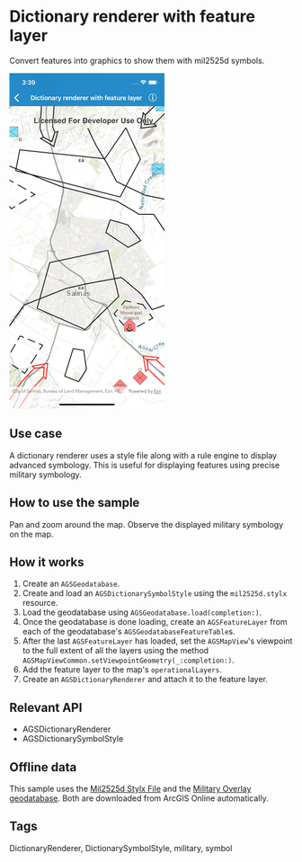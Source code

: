 # Dictionary renderer with feature layer

Convert features into graphics to show them with mil2525d symbols.

![Dictionary renderer with feature layer](dictionary-renderer-with-feature-layer.png)

## Use case

A dictionary renderer uses a style file along with a rule engine to display advanced symbology.
This is useful for displaying features using precise military symbology.

## How to use the sample

Pan and zoom around the map. Observe the displayed military symbology on the map.

## How it works

1. Create an `AGSGeodatabase`.
2. Create and load an `AGSDictionarySymbolStyle` using the `mil2525d.stylx` resource.
3. Load the geodatabase using `AGSGeodatabase.load(completion:)`.
4. Once the geodatabase is done loading, create an `AGSFeatureLayer` from each of the geodatabase's `AGSGeodatabaseFeatureTable`s.
5. After the last `AGSFeatureLayer` has loaded, set the `AGSMapView`'s viewpoint to the full extent of all the layers using the method `AGSMapViewCommon.setViewpointGeometry(_:completion:)`.
6. Add the feature layer to the map's `operationalLayers`.
7. Create an `AGSDictionaryRenderer` and attach it to the feature layer.

## Relevant API

* AGSDictionaryRenderer
* AGSDictionarySymbolStyle

## Offline data

This sample uses the [Mil2525d Stylx File](https://www.arcgis.com/home/item.html?id=e34835bf5ec5430da7cf16bb8c0b075c) and the [Military Overlay geodatabase](https://www.arcgis.com/home/item.html?id=e0d41b4b409a49a5a7ba11939d8535dc). Both are downloaded from ArcGIS Online automatically.

## Tags

DictionaryRenderer, DictionarySymbolStyle, military, symbol

